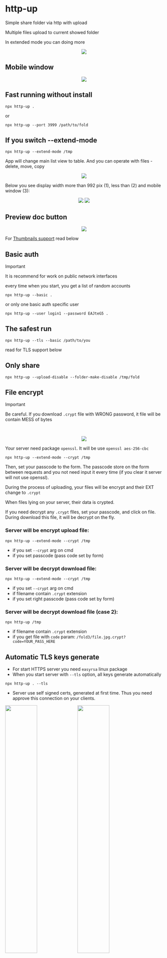 # http-up

Simple share folder via http with upload

Multiple files upload to current showed folder

In extended mode you can doing more

<p align="center">
  <img src="https://github.com/western/http-up/blob/dev/doc/screen.png?raw=true&35" />
</p>

## Mobile window
<p align="center">
  <img src="https://github.com/western/http-up/blob/dev/doc/screen_mobile.png?raw=true&35" />
</p>

## Fast running without install

```console
npx http-up .
```

or

```console
npx http-up --port 3999 /path/to/fold
```

## If you switch --extend-mode

```console
npx http-up --extend-mode /tmp
```

App will change main list view to table. And you can operate with files - delete, move, copy

<p align="center">
    <img src="https://github.com/western/http-up/blob/dev/doc/panel_buttons.png?raw=true"  >
</p>

Below you see display width more than 992 pix (1), less than (2) and mobile window (3):

<p align="center">
    <img src="https://github.com/western/http-up/blob/dev/doc/width_screen_compare5.png?raw=true"  >
    <img src="https://github.com/western/http-up/blob/dev/doc/width_screen_compare7.png?raw=true"  >
</p>

## Preview doc button

<p align="center">
    <img src="https://github.com/western/http-up/blob/dev/doc/preview_doc_button.png?raw=true"  >
    
</p>

For [Thumbnails support](#thumbnails-support) read below

## Basic auth

> [!IMPORTANT]  
> It is recommend for work on public network interfaces

every time when you start, you get a list of random accounts

```console
npx http-up --basic .
```

or only one basic auth specific user

```console
npx http-up --user login1 --password EAJteG5 .
```

## The safest run

```console
npx http-up --tls --basic /path/to/you
```
read for TLS support below

## Only share

```console
npx http-up --upload-disable --folder-make-disable /tmp/fold
```

## File encrypt

> [!IMPORTANT]  
> Be careful. If you download `.crypt` file with WRONG password, it file will be contain MESS of bytes

<br>

<p align="center">
    <img src="https://github.com/western/http-up/blob/dev/doc/code_to_encrypt4.png?raw=true"  >
    
</p>

Your server need package `openssl`. It will be use `openssl aes-256-cbc`

```console
npx http-up --extend-mode --crypt /tmp
```

Then, set your passcode to the form. The passcode store on the form between requests and you not need input it every time (if you clear it server will not use openssl).

During the process of uploading, your files will be encrypt and their EXT change to `.crypt`

When files lying on your server, their data is crypted.

If you need decrypt any `.crypt` flles, set your passcode, and click on file. During download this file, it will be decrypt on the fly.

### Server will be encrypt upload file:
```console
npx http-up --extend-mode --crypt /tmp
```
- if you set `--crypt` arg on cmd
- if you set passcode (pass code set by form)

### Server will be decrypt download file:
```console
npx http-up --extend-mode --crypt /tmp
```
- if you set `--crypt` arg on cmd
- if filename contain `.crypt` extension
- if you set right passcode (pass code set by form)

### Server will be decrypt download file (case 2):
```console
npx http-up /tmp
```
- if filename contain `.crypt` extension
- if you get file with `code` param: `/fold3/file.jpg.crypt?code=YOUR_PASS_HERE`






## Automatic TLS keys generate

- For start HTTPS server you need `easyrsa` linux package
- When you start server with `--tls` option, all keys generate automatically

```console
npx http-up . --tls
```

- Server use self signed certs, generated at first time. Thus you need approve this connection on your clients.

<p float="left">
  <img src="https://github.com/western/http-up/blob/dev/doc/chrome_self_signed_cert.png?raw=true" width="45%" >
  <img src="https://github.com/western/http-up/blob/dev/doc/firefox_self_signed_cert.png?raw=true" width="45%" >
</p>

## Magic file index.html inside any folder

If you put inside folder `index.html`, it will be return as content

## Thumbnails support

You need `convert` (ImageMagick package) for preview images `jpg, png, gif`

For document preview you need `libreoffice` package. Formats `pdf, rtf, doc, docx, xls, xlsx, odt, ods`

## Linux packages needs for full functional

- `md5sum` (coreutils package) - make md5 sum of file
- `convert` (ImageMagick package) - for thumbnails
- `libreoffice` (free office) - for thumbnails
- `easyrsa` - package for certs build
- `openssl` - encrypt support
- `zip` - cmd util


## Notes

> [!CAUTION]
> Be careful, if you start this App on public network interface, anybody can work with it

> [!CAUTION]  
> Always run this app only under unprivileged common user

- If you run application under some User, this user should be have privileges to write target folder



## History

### backlog
- [ ] - add table of files with extended information and sort instead simple list?
- [ ] - need some aside panel with folders tree?
- [ ] - save whitespaces for filenames?
- [ ] - add arg --tee and --log to file
- [ ] - need tests and vulnerability tests too
- [ ] - what is the lib can resize images enough fast
- [ ] - and how store thumbs (home dot cache folder?)

### 1.6.5
- [x] add compression

### 1.6.4
- [x] fix upload with code undefined

### 1.6.1
- [x] API: remove target file or folder while COPY or MOVE

### 1.6.0
- [x] file encrypt

### 1.5.0
- [x] move group operation buttons to top panel
- [x] add sort operation
- [x] add move group API (with side panel folder)
- [x] add copy group API (with side panel folder)
- [x] add zip and download group API

### 1.4.0
- [x] make root config folder as /home/USERNAME/.httpup/
- [x] temp and easyrsa folder moved to root config folder
- [x] add /__thumb/ preview generator for img and documents



### [other history here](HISTORY.md)


## Any questions

https://github.com/western/http-up/issues

